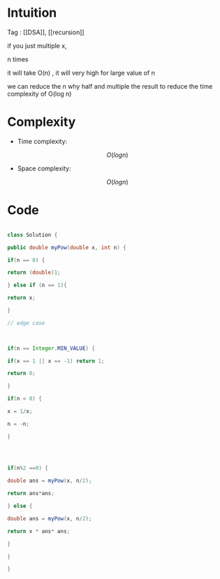 # Intuition
 Tag : [[DSA]], [[recursion]]
 
<!-- Describe your first thoughts on how to solve this problem. -->

if you just multiple x,

n times

it will take O(n) , it will very high for large value of n

we can reduce the n why half and multiple the result to reduce the time complexity of O(log n)

  
  

# Complexity

- Time complexity:

<!-- Add your time complexity here, e.g. $$O(n)$$ -->

$$O(log n)$$

  

- Space complexity:

<!-- Add your space complexity here, e.g. $$O(n)$$ -->

$$O(log n)$$

  

# Code

```java []

class Solution {

public double myPow(double x, int n) {

if(n == 0) {

return (double)1;

} else if (n == 1){

return x;

}

// edge case

  

if(n == Integer.MIN_VALUE) {

if(x == 1 || x == -1) return 1;

return 0;

}

if(n < 0) {

x = 1/x;

n = -n;

}

  
  

if(n%2 ==0) {

double ans = myPow(x, n/2);

return ans*ans;

} else {

double ans = myPow(x, n/2);

return x * ans* ans;

}

}

}

```